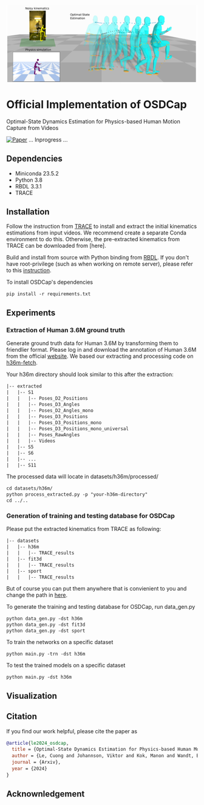 
<div align="center">
<img src="Figures/Teaser.png" width="800" alt="logo"/>
</div>

# Official Implementation of OSDCap

Optimal-State Dynamics Estimation for Physics-based Human Motion Capture from Videos

[![Paper](https://img.shields.io/badge/arXiv-2410.07795-red)](https://arxiv.org/abs/2410.07795)
... Inprogress ...

## Dependencies

- Miniconda 23.5.2
- Python 3.8
- RBDL 3.3.1
- TRACE 

## Installation

Follow the instruction from [TRACE](https://github.com/Arthur151/ROMP/tree/master/simple_romp/trace2) to install and extract the initial kinematics estimations from input videos. We recommend create a separate Conda environment to do this. Otherwise, the pre-extracted kinematics from TRACE can be downloaded from [here].

Build and install from source with Python binding from [RBDL](https://github.com/rbdl/rbdl). If you don't have root-privilege (such as when working on remote server), please refer to this [instruction](RBDL_install.md). 

To install OSDCap's dependencies

```
pip install -r requirements.txt
```

## Experiments

### Extraction of Human 3.6M ground truth
Generate ground truth data for Human 3.6M by transforming them to friendlier format. Please log in and download the annotation of Human 3.6M from the official [website](http://vision.imar.ro/human3.6m/description.php). We based our extracting and processing code on [h36m-fetch](https://github.com/anibali/h36m-fetch).

Your h36m directory should look similar to this after the extraction:

```
|-- extracted
|   |-- S1
|   |   |-- Poses_D2_Positions
|   |   |-- Poses_D3_Angles
|   |   |-- Poses_D2_Angles_mono
|   |   |-- Poses_D3_Positions
|   |   |-- Poses_D3_Positions_mono
|   |   |-- Poses_D3_Positions_mono_universal
|   |   |-- Poses_RawAngles
|   |   |-- Videos
|   |-- S5
|   |-- S6
|   |-- ...
|   |-- S11
```

The processed data will locate in datasets/h36m/processed/
```
cd datasets/h36m/
python process_extracted.py -p "your-h36m-directory"
cd ../..
```

### Generation of training and testing database for OSDCap

Please put the extracted kinematics from TRACE as following:
```
|-- datasets
|   |-- h36m
|   |   |-- TRACE_results
|   |-- fit3d
|   |   |-- TRACE_results
|   |-- sport
|   |   |-- TRACE_results
```
But of course you can put them anywhere that is convienient to you and change the path in [here](data_gen.py#15).


To generate the training and testing database for OSDCap, run data_gen.py
```
python data_gen.py -dst h36m
python data_gen.py -dst fit3d
python data_gen.py -dst sport
```


To train the networks on a specific dataset
```
python main.py -trn -dst h36m
```

To test the trained models on a specific dataset
```
python main.py -dst h36m
```

## Visualization


## Citation
If you find our work helpful, please cite the paper as
```bibtex
@article{le2024_osdcap,
  title = {Optimal-State Dynamics Estimation for Physics-based Human Motion Capture from Videos},
  author = {Le, Cuong and Johannson, Viktor and Kok, Manon and Wandt, Bastian},
  journal = {Arxiv},
  year = {2024}
}
```

## Acknownledgement
